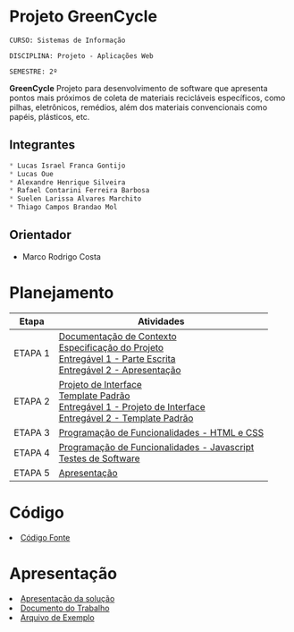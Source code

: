 # Projeto GreenCycle

`CURSO: Sistemas de Informação`

`DISCIPLINA: Projeto - Aplicações Web`

`SEMESTRE: 2º`

<!--- Descrever resumidamente, em um ou dois parágrafos, o projeto que está sendo desenvolvido: --->

**GreenCycle**
Projeto para desenvolvimento de software que apresenta pontos mais próximos de coleta de materiais recicláveis específicos, como pilhas, eletrônicos, remédios, além dos materiais convencionais como papéis, plásticos, etc.

## Integrantes

```python
* Lucas Israel Franca Gontijo
* Lucas Oue
* Alexandre Henrique Silveira
* Rafael Contarini Ferreira Barbosa
* Suelen Larissa Alvares Marchito
* Thiago Campos Brandao Mol
```

## Orientador

* Marco Rodrigo Costa

# Planejamento

| Etapa         | Atividades |
|      :----:   | ----------- |
| ETAPA 1         |[Documentação de Contexto](docs/context.md) <br> [Especificação do Projeto](docs/especification.md) <br> [Entregável 1 - Parte Escrita](docs/01.%20Eixo%2001%20-%20Etapa%2001%20-%20GreenCycle%20Doc%20v.1.2.pdf) <br> [Entregável 2 - Apresentação](Presentation/01.%20Eixo%2001%20-%20Etapa%2001%20-%20GreenCycle%20Slides%20v.1.2.pdf) |
| ETAPA 2         |[Projeto de Interface](docs/interface.md) <br> [Template Padrão](docs/template.md) <br> [Entregável 1 - Projeto de Interface](docs/GreenCycle%20!%20Wireframe%20&%20Navegação.png) <br> [Entregável 2 - Template Padrão](/src/Template_GreenCycle_Padrao.png) ||
| ETAPA 3         |[Programação de Funcionalidades - HTML e CSS](docs/development.md) |
| ETAPA 4        |[Programação de Funcionalidades - Javascript](docs/development.md) <br> [Testes de Software ](docs/tests.md) |
| ETAPA 5         | [Apresentação](presentation/README.md) |

# Código

<li><a href="src/README.md"> Código Fonte</a></li>

# Apresentação

<li><a href="presentation/GreenCycle Slides v.1.2.pdf"> Apresentação da solução</a></li>
<li><a href="presentation/GreenCycle Doc v.1.2.pdf"> Documento do Trabalho</a></li>
<li><a href="presentation/README.md"> Arquivo de Exemplo</a></li>

